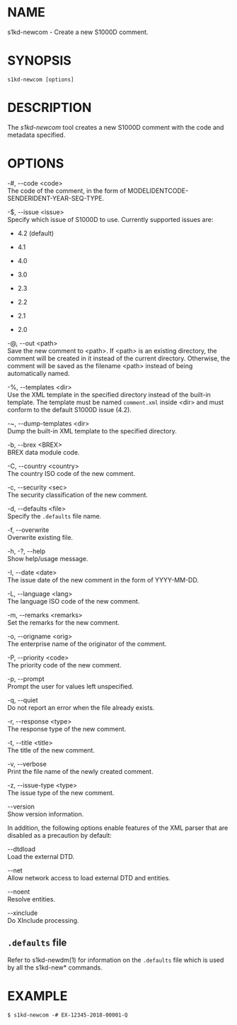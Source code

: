 NAME
====

s1kd-newcom - Create a new S1000D comment.

SYNOPSIS
========

    s1kd-newcom [options]

DESCRIPTION
===========

The *s1kd-newcom* tool creates a new S1000D comment with the code and
metadata specified.

OPTIONS
=======

-\#, --code &lt;code&gt;  
The code of the comment, in the form of
MODELIDENTCODE-SENDERIDENT-YEAR-SEQ-TYPE.

-$, --issue &lt;issue&gt;  
Specify which issue of S1000D to use. Currently supported issues are:

-   4.2 (default)

-   4.1

-   4.0

-   3.0

-   2.3

-   2.2

-   2.1

-   2.0

-@, --out &lt;path&gt;  
Save the new comment to &lt;path&gt;. If &lt;path&gt; is an existing
directory, the comment will be created in it instead of the current
directory. Otherwise, the comment will be saved as the filename
&lt;path&gt; instead of being automatically named.

-%, --templates &lt;dir&gt;  
Use the XML template in the specified directory instead of the built-in
template. The template must be named `comment.xml` inside &lt;dir&gt;
and must conform to the default S1000D issue (4.2).

-\~, --dump-templates &lt;dir&gt;  
Dump the built-in XML template to the specified directory.

-b, --brex &lt;BREX&gt;  
BREX data module code.

-C, --country &lt;country&gt;  
The country ISO code of the new comment.

-c, --security &lt;sec&gt;  
The security classification of the new comment.

-d, --defaults &lt;file&gt;  
Specify the `.defaults` file name.

-f, --overwrite  
Overwrite existing file.

-h, -?, --help  
Show help/usage message.

-I, --date &lt;date&gt;  
The issue date of the new comment in the form of YYYY-MM-DD.

-L, --language &lt;lang&gt;  
The language ISO code of the new comment.

-m, --remarks &lt;remarks&gt;  
Set the remarks for the new comment.

-o, --origname &lt;orig&gt;  
The enterprise name of the originator of the comment.

-P, --priority &lt;code&gt;  
The priority code of the new comment.

-p, --prompt  
Prompt the user for values left unspecified.

-q, --quiet  
Do not report an error when the file already exists.

-r, --response &lt;type&gt;  
The response type of the new comment.

-t, --title &lt;title&gt;  
The title of the new comment.

-v, --verbose  
Print the file name of the newly created comment.

-z, --issue-type &lt;type&gt;  
The issue type of the new comment.

--version  
Show version information.

In addition, the following options enable features of the XML parser
that are disabled as a precaution by default:

--dtdload  
Load the external DTD.

--net  
Allow network access to load external DTD and entities.

--noent  
Resolve entities.

--xinclude  
Do XInclude processing.

`.defaults` file
----------------

Refer to s1kd-newdm(1) for information on the `.defaults` file which is
used by all the s1kd-new\* commands.

EXAMPLE
=======

    $ s1kd-newcom -# EX-12345-2018-00001-Q
